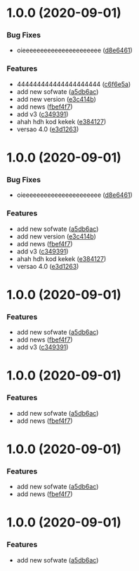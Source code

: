 # 1.0.0 (2020-09-01)


### Bug Fixes

* oieeeeeeeeeeeeeeeeeeeeee ([d8e6461](https://github.com/robarros/dev-git/commit/d8e64616cc79eff5bfcc71a227a7d8bac3dd59c3))


### Features

* 444444444444444444444 ([c6f6e5a](https://github.com/robarros/dev-git/commit/c6f6e5ae30cac8144c9ad597064189a2d61fa8d5))
* add new sofwate ([a5db6ac](https://github.com/robarros/dev-git/commit/a5db6ac019cee839eb01c0764b536105a6ea3a93))
* add new version ([e3c414b](https://github.com/robarros/dev-git/commit/e3c414b2f223390b6ff1ecc9389280fed54894a5))
* add news ([fbef4f7](https://github.com/robarros/dev-git/commit/fbef4f7e721a53ed9a274ca183930500b0a12353))
* add v3 ([c349391](https://github.com/robarros/dev-git/commit/c349391c37de1ace29994dbcf8393ed2a9eaaf0a))
* ahah hdh kod kekek ([e384127](https://github.com/robarros/dev-git/commit/e3841274a7b655376850e33fb7dc6768ee8b2ed8))
* versao 4.0 ([e3d1263](https://github.com/robarros/dev-git/commit/e3d1263a543c26aed31a3981c768928e4c849188))

# 1.0.0 (2020-09-01)


### Bug Fixes

* oieeeeeeeeeeeeeeeeeeeeee ([d8e6461](https://github.com/robarros/dev-git/commit/d8e64616cc79eff5bfcc71a227a7d8bac3dd59c3))


### Features

* add new sofwate ([a5db6ac](https://github.com/robarros/dev-git/commit/a5db6ac019cee839eb01c0764b536105a6ea3a93))
* add new version ([e3c414b](https://github.com/robarros/dev-git/commit/e3c414b2f223390b6ff1ecc9389280fed54894a5))
* add news ([fbef4f7](https://github.com/robarros/dev-git/commit/fbef4f7e721a53ed9a274ca183930500b0a12353))
* add v3 ([c349391](https://github.com/robarros/dev-git/commit/c349391c37de1ace29994dbcf8393ed2a9eaaf0a))
* ahah hdh kod kekek ([e384127](https://github.com/robarros/dev-git/commit/e3841274a7b655376850e33fb7dc6768ee8b2ed8))
* versao 4.0 ([e3d1263](https://github.com/robarros/dev-git/commit/e3d1263a543c26aed31a3981c768928e4c849188))

# 1.0.0 (2020-09-01)


### Features

* add new sofwate ([a5db6ac](https://github.com/robarros/dev-git/commit/a5db6ac019cee839eb01c0764b536105a6ea3a93))
* add news ([fbef4f7](https://github.com/robarros/dev-git/commit/fbef4f7e721a53ed9a274ca183930500b0a12353))
* add v3 ([c349391](https://github.com/robarros/dev-git/commit/c349391c37de1ace29994dbcf8393ed2a9eaaf0a))

# 1.0.0 (2020-09-01)


### Features

* add new sofwate ([a5db6ac](https://github.com/robarros/dev-git/commit/a5db6ac019cee839eb01c0764b536105a6ea3a93))
* add news ([fbef4f7](https://github.com/robarros/dev-git/commit/fbef4f7e721a53ed9a274ca183930500b0a12353))

# 1.0.0 (2020-09-01)


### Features

* add new sofwate ([a5db6ac](https://github.com/robarros/dev-git/commit/a5db6ac019cee839eb01c0764b536105a6ea3a93))
* add news ([fbef4f7](https://github.com/robarros/dev-git/commit/fbef4f7e721a53ed9a274ca183930500b0a12353))

# 1.0.0 (2020-09-01)


### Features

* add new sofwate ([a5db6ac](https://github.com/robarros/dev-git/commit/a5db6ac019cee839eb01c0764b536105a6ea3a93))
